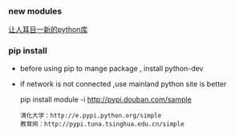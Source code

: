 
### new modules

  [让人耳目一新的python库](http://pyzh.readthedocs.org/en/latest/awesome-python-libraries.html#purl)

### pip install

- before using pip to mange package , install python-dev
- if network is not connected ,use mainland python site is better

  pip install module -i http://pypi.douban.com/sample

  ```
  清化大学：http://e.pypi.python.org/simple
  教育网：http://pypi.tuna.tsinghua.edu.cn/simple
  ```

